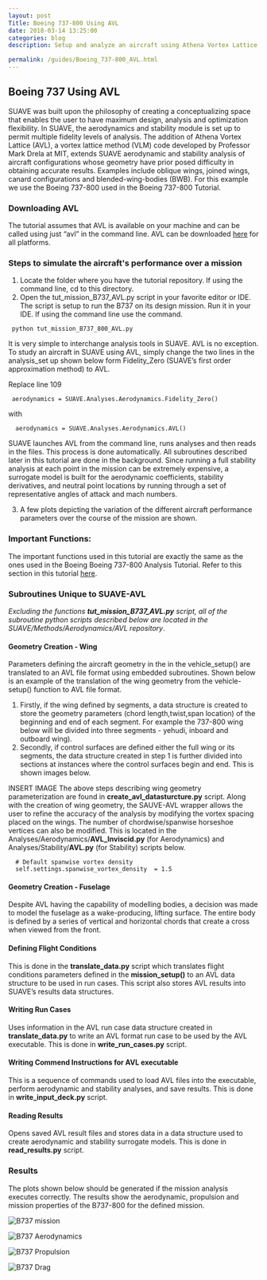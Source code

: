 ```yaml
---
layout: post
Title: Boeing 737-800 Using AVL
date: 2018-03-14 13:25:00
categories: blog
description: Setup and analyze an aircraft using Athena Vortex Lattice (AVL)

permalink: /guides/Boeing_737-800_AVL.html
---
```


<link rel="stylesheet" href="//cdn.jsdelivr.net/highlight.js/8.6/styles/default.min.css">
<script src="//cdn.jsdelivr.net/highlight.js/8.6/highlight.min.js"></script>
<script>hljs.initHighlightingOnLoad();</script>

## Boeing 737 Using AVL

SUAVE was built upon the philosophy of creating a conceptualizing space that enables the user to have maximum design, 
analysis and optimization flexibility. In SUAVE, the aerodynamics and stability module is set up to permit multiple fidelity
levels of analysis. The addition of  Athena Vortex Lattice (AVL), a vortex lattice method (VLM) code developed by Professor
Mark Drela at MIT, extends SUAVE aerodynamic and stability analysis of aircraft configurations whose geometry have prior 
posed difficulty in obtaining accurate results. Examples include oblique wings, joined wings, canard configurations and 
blended-wing-bodies (BWB). For this example we use the Boeing 737-800 used in the Boeing 737-800 Tutorial. 

### Downloading AVL
The tutorial assumes that AVL is available on your machine and can be called using just “avl” in the command line. AVL can be downloaded [here](http://web.mit.edu/drela/Public/web/avl/) for all platforms. 

### Steps to simulate the aircraft's performance over a mission 
1. Locate the folder where you have the tutorial repository. If using the command line, cd to this directory.
2. Open the tut_mission_B737_AVL.py script in your favorite editor or IDE. The script is setup to run the B737 on its design
mission. Run it in your IDE. If using the command line use the command.

<pre><code class="python"> python tut_mission_B737_800_AVL.py  </code></pre>

It is very simple to interchange analysis tools in SUAVE. AVL is no exception. To study an aircraft in SUAVE using AVL, simply change the two lines in the analysis_set up shown below form Fidelity_Zero (SUAVE’s first order approximation method) to AVL.

Replace line 109        
<pre><code class="python"> aerodynamics = SUAVE.Analyses.Aerodynamics.Fidelity_Zero() </code></pre>
with    
<pre><code class="python">  aerodynamics = SUAVE.Analyses.Aerodynamics.AVL() </code></pre>

SUAVE launches AVL from the command line, runs analyses and then reads in the files. This process is done automatically. All
subroutines described later in this tutorial are done in the background. Since running a full stability analysis at each 
point in the mission can be extremely expensive, a surrogate model is built for the aerodynamic coefficients, stability
derivatives, and neutral point locations by running through a set of representative angles of attack and mach numbers. 

3. A few plots depicting the variation of the different aircraft performance parameters over the course of the mission are shown.

### Important Functions: 
The important functions used in this tutorial are exactly the same as the ones used in the Boeing Boeing 737-800 Analysis 
Tutorial. Refer to this section in this tutorial [here](http://suave.stanford.edu/guides/boeing_737-800.html). 
### Subroutines Unique to SUAVE-AVL
*Excluding the functions **tut_mission_B737_AVL.py** script, all of the subroutine python scripts described below are located
in the SUAVE/Methods/Aerodynamics/AVL repository*. 
#### Geometry Creation - Wing 
Parameters defining the aircraft geometry in the in the vehicle_setup() are translated to an AVL file format using embedded 
subroutines. Shown below is an example of the translation of the wing geometry from the vehicle-setup() function to AVL file
format.
1. Firstly, if the wing defined by segments, a data structure is created to store the geometry parameters (chord length,twist,span location) of the beginning and end of each segment. For example the 737-800 wing below will be divided into three segments - yehudi, inboard and outboard wing). 
2. Secondly, if control surfaces are defined either the full wing or its segments, the data structure created in step 1 is 
further divided into sections at instances where the control surfaces begin and end. This is shown images below.

INSERT IMAGE 
The above steps describing wing geometry parameterization are found in **create_avl_datasturcture.py** script. Along with 
the creation of wing geometry, the SAUVE-AVL wrapper allows the user to refine the accuracy of the analysis by modifying the
vortex spacing placed on the wings. The number of chordwise/spanwise horseshoe vertices can also be modified. This is located in the Analyses/Aerodynamics/**AVL_Inviscid.py** (for Aerodynamics)  and Analyses/Stability/**AVL.py** (for Stability) scripts below.  
<pre><code class="python">  # Default spanwise vortex density 
  self.settings.spanwise_vortex_density  = 1.5
</code></pre>

#### Geometry Creation - Fuselage 
Despite AVL having the capability of modelling bodies, a decision was made to model the fuselage as a wake-producing, lifting surface. The entire body is defined by a series of vertical and horizontal chords that create a cross when viewed from the front. 

#### Defining Flight Conditions
This is done in the **translate_data.py** script which translates flight conditions parameters defined in the 
**mission_setup()** to an AVL data structure to be used in run cases. This script also stores AVL results into SUAVE’s 
results data structures.  
#### Writing Run Cases 
Uses information in the AVL run case data structure created in **translate_data.py**  to write an AVL format run case to be
used by the AVL executable. This is done in **write_run_cases.py** script. 
#### Writing Commend Instructions for AVL executable
This is a sequence of commands used to load AVL files into the executable, perform aerodynamic and stability analyses, and 
save results. This is done in **write_input_deck.py** script.
#### Reading Results
Opens saved AVL result files and stores data in a data structure used to create aerodynamic and stability surrogate models.
This is done in **read_results.py** script.

### Results
The plots shown below should be generated if the mission analysis executes correctly. The results show the aerodynamic, propulsion and mission properties of the B737-800 for the defined mission.


![B737 mission](/images/B737_AVL_Altitude_sfc_weight.png)

![B737 Aerodynamics](/images/B737_AVL_Aerodynamic_Coefficients.png)

![B737 Propulsion](/images/B737_AVL_Aerodynamic_Forces.png)

![B737 Drag](/images/B737_AVL_Drag_Components.png)
